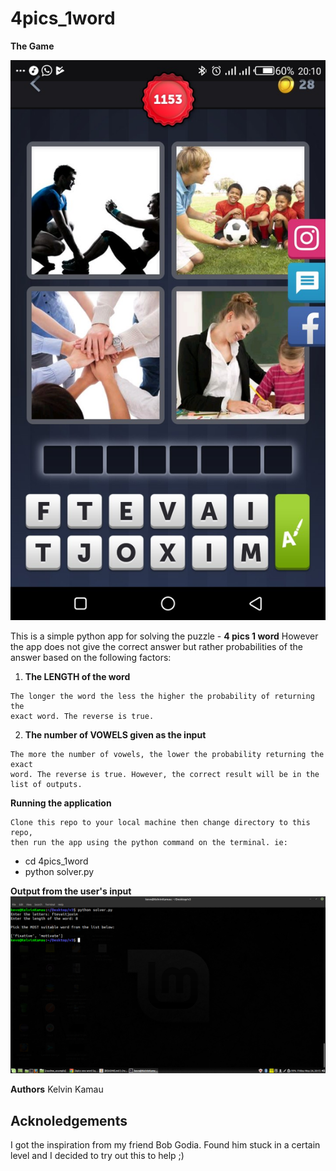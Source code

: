 # 4pics_1word

**The Game**

![alt text](https://github.com/KelvinMuthama/4pics_1word/blob/develop/IMG-20190524-WA0005.jpg)

This is a simple python app for solving the puzzle - **4 pics 1 word**
However the app does not give the correct answer but rather probabilities 
of the answer based on the following factors:
1. **The LENGTH of the word**
```
The longer the word the less the higher the probability of returning the 
exact word. The reverse is true.
```

2. **The number of VOWELS given as the input**
```
The more the number of vowels, the lower the probability returning the exact 
word. The reverse is true. However, the correct result will be in the list of outputs.
```
**Running the application**
```
Clone this repo to your local machine then change directory to this repo,
then run the app using the python command on the terminal. ie:
```
* cd 4pics_1word
* python solver.py

**Output from the user's input**
![alt](https://github.com/KelvinMuthama/4pics_1word/blob/develop/Screenshot%20from%202019-05-24%2020-15-28.png)


**Authors**
Kelvin Kamau

## Acknoledgements
I got the inspiration from my friend Bob Godia. Found him stuck in a certain level and
I decided to try out this to help ;)






